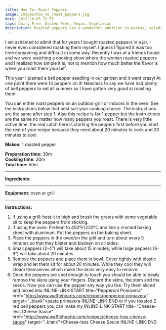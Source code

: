 ```yaml
---
title: How To: Roast Peppers
image: Images/how_to_roast_peppers.jpg
date: 2012-10-03 22-55
tags: Dairy Free, Gluten Free, Vegan, Vegetarian
description: Roasted peppers are a wonderful addition to pastas, salads, sauces, burgers...the ways to use them are endless. Here are some very simple instructions on how you can roast your own peppers.
---
```

I am ashamed to admit that for years I bought roasted peppers in a jar. I never even considered roasting them myself. I guess I figured it was too time consuming and difficult in some way. Recently I was at a friends house and we were watching a cooking show where the woman roasted peppers and I realized how simple it is, not to mention how much better the flavor is when you roast them yourself.

This year I planted a bell pepper seedling in our garden and it went crazy! At one point there were 14 peppers on it! Needless to say we have had plenty of bell peppers to eat all summer so I have gotten very good at roasting them. 

You can either roast peppers on an outdoor grill or indoors in the oven. See the instructions below that best suit your cooking choice. The instructions are the same after step 1. Also this recipe is for 1 pepper but the instructions are the same no matter how many peppers you roast. There is very little active time, the real catch here is starting the peppers first before you start the rest of your recipe because they need about 20 minutes to cook and 20 minutes to cool.

**Makes:** 1 roasted pepper

**Preparation time:** 30m  
**Cooking time:** 30m  
**Total time:** 50m

---

**Ingredients:**



---

**Equipment:** oven or grill

---

**Instructions:**

1. If using a grill: heat it to high and brush the grates with some vegetable oil to keep the peppers from sticking. 
1. If using the oven: Preheat to 450ºF/232ºC and line a rimmed baking sheet with aluminum. Put the peppers on the baking sheet.
1. Place the peppers in the oven/on the grill and turn about every 5 minutes so that they blister and blacken on all sides. 
1. Small peppers (2-4”) will take about 15 minutes, while large peppers (6-8”) will take about 20 minutes. 
1. Remove the peppers and place them in bowl. Cover tightly with plastic wrap and let them sit for about 20 minutes. While they cool they will steam themselves which make the skins very easy to remove.
1. Once the peppers are cool enough to touch you should be able to easily remove the skins using your fingers. Discard the skins, the stem and the seeds. Now you can use the pepper any way you like. Try them sliced and mixed into INLINE-LINK-START title="Pepperoni Primavera" href="http://www.wafflehearts.com/recipes/pepperoni-primavera" target="_blank">pasta primavera INLINE-LINK-END or if you roasted 2 red bell peppers you can make my INLINE-LINK-START title="Cheese-less Cheese Sauce" href="http://www.wafflehearts.com/recipes/cheese-less-cheese-sauce" target="_blank">Cheese-less Cheese Sauce INLINE-LINK-END. 


